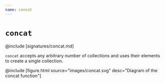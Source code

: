 ```yaml
---
name: concat
---
```


# `concat`

@include [signatures/concat.md]

`concat` accepts any arbitrary number of collections and uses their elements to create a single collection.

@include [figure.html source="images/concat.svg" desc="Diagram of the concat function"]
